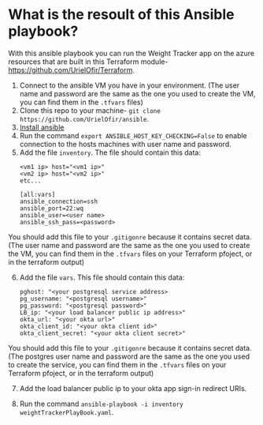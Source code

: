 # What is the resoult of this Ansible playbook?
With this ansible playbook you can run the Weight Tracker app on the azure resources that are built in this Terraform module- https://github.com/UrielOfir/Terraform.


1. Connect to the ansible VM you have in your environment. (The user name and password are the same as the one you used to create the VM, you can find them in the `.tfvars` files)
2. Clone this repo to your machine- `git clone https://github.com/UrielOfir/ansible`.
3. [Install ansible](https://docs.ansible.com/ansible/latest/installation_guide/intro_installation.html#installing-ansible-on-ubuntu)
4. Run the command `export ANSIBLE_HOST_KEY_CHECKING=False` to enable connection to the hosts machines with user name and password.
5. Add the file `inventory`. The file should contain this data:
    ```
    <vm1 ip> host="<vm1 ip>"
    <vm2 ip> host="<vm2 ip>"
    etc...

    [all:vars]
    ansible_connection=ssh
    ansible_port=22:wq
    ansible_user=<user name> 
    ansible_ssh_pass=<password>

You should add this file to your `.gitigonre` because it contains secret data.
(The user name and password are the same as the one you used to create the VM, you can find them in the `.tfvars` files on your Terraform pfoject, or in the terraform output)

6. Add the file `vars`. This file should contain this data:
    ```
    pghost: "<your postgresql service address>
    pg_username: "<postgresql username>"
    pg_password: "<postgresql password>"
    LB_ip: "<your load balancer public ip address>"
    okta_url: "<your okta url>"
    okta_client_id: "<your okta client id>"
    okta_client_secret: "<your okta client secret>"

You should add this file to your `.gitigonre` because it contains secret data.
(The postgres user name and password are the same as the one you used to create the service, you can find them in the `.tfvars` files on your Terraform pfoject, or in the terraform output)

7. Add the load balancer public ip to your okta app sign-in redirect URIs.

8. Run the command `ansible-playbook -i inventory weightTrackerPlayBook.yaml`.

